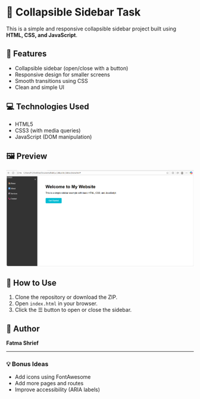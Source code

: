 # 🧭 Collapsible Sidebar Task

This is a simple and responsive collapsible sidebar project built using **HTML, CSS, and JavaScript**.

## 📌 Features

- Collapsible sidebar (open/close with a button)
- Responsive design for smaller screens
- Smooth transitions using CSS
- Clean and simple UI

## 💻 Technologies Used

- HTML5
- CSS3 (with media queries)
- JavaScript (DOM manipulation)

## 🖼️ Preview

![screenshot](Screenshottt.png)

## 🚀 How to Use

1. Clone the repository or download the ZIP.
2. Open `index.html` in your browser.
3. Click the ☰ button to open or close the sidebar.


## 📝 Author

**Fatma Shrief**

---

### 💡 Bonus Ideas
- Add icons using FontAwesome
- Add more pages and routes
- Improve accessibility (ARIA labels)

